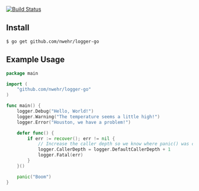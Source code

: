 [![Build Status](https://travis-ci.org/nwehr/logger-go.svg?branch=master)](https://travis-ci.org/nwehr/logger-go)

## Install ##

```
$ go get github.com/nwehr/logger-go
```

## Example Usage ##

```go
package main

import (
	"github.com/nwehr/logger-go"
)

func main() {
	logger.Debug("Hello, World!")
	logger.Warning("The temperature seems a little high!")
	logger.Error("Houston, we have a problem!")

	defer func() {
		if err := recover(); err != nil {
			// Increase the caller depth so we know where panic() was called from
			logger.CallerDepth = logger.DefaultCallerDepth + 1
			logger.Fatal(err)
		}
	}()

	panic("Boom")
}
```
